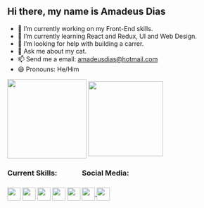 ## Hi there, my name is Amadeus Dias

- 🔭 I’m currently working on my Front-End skills.
- 🌱 I’m currently learning React and Redux, UI and Web Design. 
- 🤔 I’m looking for help with building a carrer. 
- 💬 Ask me about my cat. 
- 📫 Send me a email: amadeusdias@hotmail.com
- 😄 Pronouns: He/Him

 <div style="display: inline-block">
  <img align="center" height="180em" src="https://github-readme-stats.vercel.app/api?username=amadeusdias&show_icons=true&theme=merko">
  <img align="center" height="170em" src="https://github-readme-stats.vercel.app/api/top-langs/?username=amadeusdias&layout=compact">
 </div>
 <div style="display: inline-block">
  <h3>Current Skills:<h3>
 <link rel="stylesheet" href="https://cdn.jsdelivr.net/gh/devicons/devicon@v2.15.1/devicon.min.css">
 <img align="center" heigth="40" width="30" src="https://cdn.jsdelivr.net/gh/devicons/devicon/icons/javascript/javascript-original.svg" />
 <link rel="stylesheet" href="https://cdn.jsdelivr.net/gh/devicons/devicon@v2.15.1/devicon.min.css">
 <img align="center" heigth="40" width="30" src="https://cdn.jsdelivr.net/gh/devicons/devicon/icons/react/react-original.svg" />
 <link rel="stylesheet" href="https://cdn.jsdelivr.net/gh/devicons/devicon@v2.15.1/devicon.min.css">
 <img align="center" heigth="40" width="30" src="https://cdn.jsdelivr.net/gh/devicons/devicon/icons/html5/html5-original.svg" />
 <link rel="stylesheet" href="https://cdn.jsdelivr.net/gh/devicons/devicon@v2.15.1/devicon.min.css">
 <img align="center" heigth="40" width="30" src="https://cdn.jsdelivr.net/gh/devicons/devicon/icons/redux/redux-original.svg" />
 <link rel="stylesheet" href="https://cdn.jsdelivr.net/gh/devicons/devicon@v2.15.1/devicon.min.css">
 <img align="center" heigth="40" width="30" src="https://cdn.jsdelivr.net/gh/devicons/devicon/icons/jest/jest-plain.svg" />
</div>
<div style="display: inline-block" >
 <h3>Social Media:<h3>
  <link rel="stylesheet" href="https://cdn.jsdelivr.net/gh/devicons/devicon@v2.15.1/devicon.min.css">
  <a href="https://www.linkedin.com/in/amadeus-ferreira-dias/" target="_blank"><img align="center" heigth="40" width="30"  src="https://cdn.jsdelivr.net/gh/devicons/devicon/icons/linkedin/linkedin-original.svg" />
  <link rel="stylesheet" href="https://cdn.jsdelivr.net/gh/devicons/devicon@v2.15.1/devicon.min.css">
  <a href="https://twitter.com/ahamadeus" target="_blank"><img align="center" heigth="40" width="30" src="https://cdn.jsdelivr.net/gh/devicons/devicon/icons/twitter/twitter-original.svg" />
          
</div>
          
